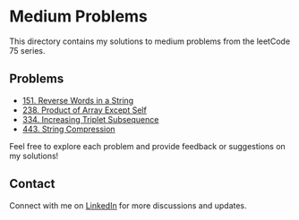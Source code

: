 # Medium Problems

This directory contains my solutions to medium problems from the leetCode 75 series.

## Problems

- [151. Reverse Words in a String](../../java-solutions/medium/reverse_words_string.java)
- [238. Product of Array Except Self](../../java-solutions/medium/product_of_array_except_self.java)
- [334. Increasing Triplet Subsequence](../../java-solutions/medium/increasing_triplet_seq.java)
- [443. String Compression](../../java-solutions/medium/string_compression.java)

Feel free to explore each problem and provide feedback or suggestions on my solutions!

## Contact

Connect with me on [LinkedIn](https://www.linkedin.com/in/roshan99/) for more discussions and updates.
